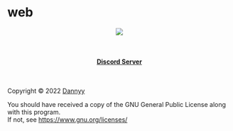# web
<div align='center'><img src='https://cdn.discordapp.com/attachments/893553350367399947/958768034074464348/unknown.png'/></div>


<br><div><h4 align='center'><a href='https://discord.gg/Kck2wmerAf'>Discord Server</a></h4></div><br>




Copyright © 2022  [Dannyy](https://github.com/Dannyy-fivem)



You should have received a copy of the GNU General Public License
along with this program.  
If not, see <https://www.gnu.org/licenses/>
</td></tr></table>



